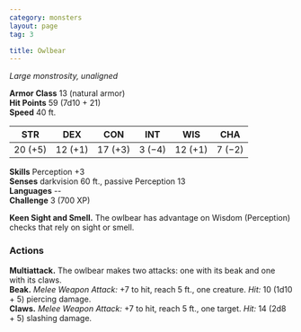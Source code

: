 ```yaml
---
category: monsters
layout: page
tag: 3

title: Owlbear 
---
```

_Large monstrosity, unaligned_

**Armor Class** 13 (natural armor)    
**Hit Points** 59 (7d10 + 21)    
**Speed** 40 ft. 

| STR     | DEX     | CON     | INT     | WIS     | CHA     |
|---------|---------|---------|---------|---------|---------|
| 20 (+5) | 12 (+1) | 17 (+3) | 3 (−4)  | 12 (+1) | 7 (−2)  |

**Skills** Perception +3    
**Senses** darkvision 60 ft., passive Perception 13    
**Languages** --    
**Challenge** 3 (700 XP) 

**Keen Sight and Smell.** The owlbear has advantage on Wisdom (Perception) checks that rely on sight or smell. 

### Actions 
**Multiattack.** The owlbear makes two attacks: one with its beak and one with its claws.    
**Beak.** _Melee Weapon Attack:_ +7 to hit, reach 5 ft., one creature. _Hit:_ 10 (1d10 + 5) piercing damage.    
**Claws.** _Melee Weapon Attack:_ +7 to hit, reach 5 ft., one target. _Hit:_ 14 (2d8 + 5) slashing damage.